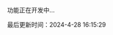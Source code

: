 <!--
 * @Description: 
 * @Author: prui
 * @Date: 2024-04-29 14:40:39
 * @LastEditTime: 2024-04-29 14:44:51
 * @LastEditors: prui
 * 不忘初心,不负梦想
-->
功能正在开发中...

最后更新时间：2024-4-28 16:15:29